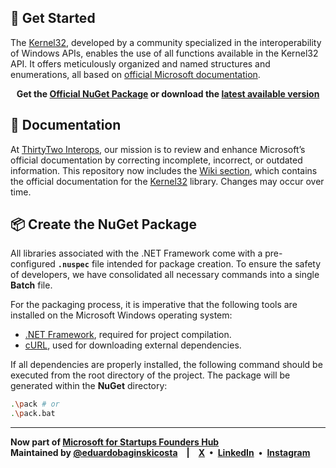 ## 📘 Get Started

The [Kernel32](https://www.nuget.org/packages/ThirtyTwo.Kernel32/), developed by a community specialized in the interoperability of Windows APIs, enables the use of all functions available in the Kernel32 API. It offers meticulously organized and named structures and enumerations, all based on [official Microsoft documentation](https://learn.microsoft.com/en-us/windows/console/console-reference).

<p align="center">
  <b>
    Get the <a href="https://www.nuget.org/packages/ThirtyTwo.Kernel32/">Official NuGet Package</a>
    or download the <a href="https://github.com/thirtytwointerops/kernel32/releases">latest available version</a>
  </b>
</p>

## 📑 Documentation

At [ThirtyTwo Interops](https://github.com/thirtytwointerops), our mission is to review and enhance Microsoft’s official documentation by correcting incomplete, incorrect, or outdated information. This repository now includes the [Wiki section](https://github.com/thirtytwointerops/kernel32/wiki), which contains the official documentation for the [Kernel32](https://www.nuget.org/packages/ThirtyTwo.Kernel32/) library. Changes may occur over time.

## 📦 Create the NuGet Package

All libraries associated with the .NET Framework come with a pre-configured **`.nuspec`** file intended for package creation. To ensure the safety of developers, we have consolidated all necessary commands into a single **Batch** file.

For the packaging process, it is imperative that the following tools are installed on the Microsoft Windows operating system:

- [.NET Framework](https://dotnet.microsoft.com/pt-br/download/dotnet-framework), required for project compilation.
- [cURL](https://curl.se/download.html), used for downloading external dependencies.

If all dependencies are properly installed, the following command should be executed from the root directory of the project. The package will be generated within the **NuGet** directory:

```bash
.\pack # or
.\pack.bat
```

---

**Now part of [Microsoft for Startups Founders Hub](https://www.microsoft.com/en-us/startups)**   
**Maintained by [@eduardobaginskicosta](https://github.com/eduardobaginskicosta)&emsp;|&emsp;[X](https://twitter.com/eduardobcosta7/)&ensp;•&ensp;[LinkedIn](https://linkedin.com/in/eduardobaginskicosta/)&ensp;•&ensp;[Instagram](https://instagram.com/eduardobcosta7/)**
